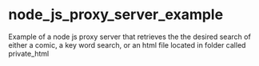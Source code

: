 # node_js_proxy_server_example
Example of a node js proxy server that retrieves the the desired search of either a comic, a key word search, or an html file located in folder called private_html
